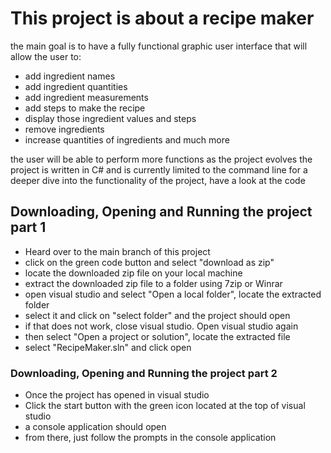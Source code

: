 # This project is about a recipe maker
the main goal is to have a fully functional graphic user interface that will allow the user to:
- add ingredient names
- add ingredient quantities
- add ingredient measurements
- add steps to make the recipe
- display those ingredient values and steps
- remove ingredients
- increase quantities of ingredients and much more

the user will be able to perform more functions as the project evolves
the project is written in C# and is currently limited to the command line
for a deeper dive into the functionality of the project, have a look at the code

## Downloading, Opening and Running the project part 1
- Heard over to the main branch of this project
- click on the green code button and select "download as zip"
- locate the downloaded zip file on your local machine
- extract the downloaded zip file to a folder using 7zip or Winrar
- open visual studio and select "Open a local folder", locate the extracted folder
- select it and click on "select folder" and the project should open
- if that does not work, close visual studio. Open visual studio again
- then select "Open a project or solution", locate the extracted file
- select "RecipeMaker.sln" and click open

### Downloading, Opening and Running the project part 2
- Once the project has opened in visual studio
- Click the start button with the green icon located at the top of visual studio
- a console application should open
- from there, just follow the prompts in the console application
